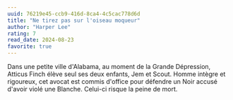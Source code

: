 ```yaml
---
uuid: 76219e45-ccb9-416d-8ca4-4c5cac778d6d
title: "Ne tirez pas sur l'oiseau moqueur"
author: "Harper Lee"
rating: 7
read_date: 2024-08-23
favorite: true
---
```


Dans une petite ville d'Alabama, au moment de la Grande Dépression, Atticus Finch élève seul ses deux enfants, Jem et Scout. Homme intègre et rigoureux, cet avocat est commis d'office pour défendre un Noir accusé d'avoir violé une Blanche. Celui-ci risque la peine de mort.